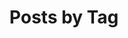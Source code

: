 ---
title: "Posts by Tag"
permalink: /tags/
layout: tags
author_profile: true
sidebar:
    nav: "sidebar-category"
---